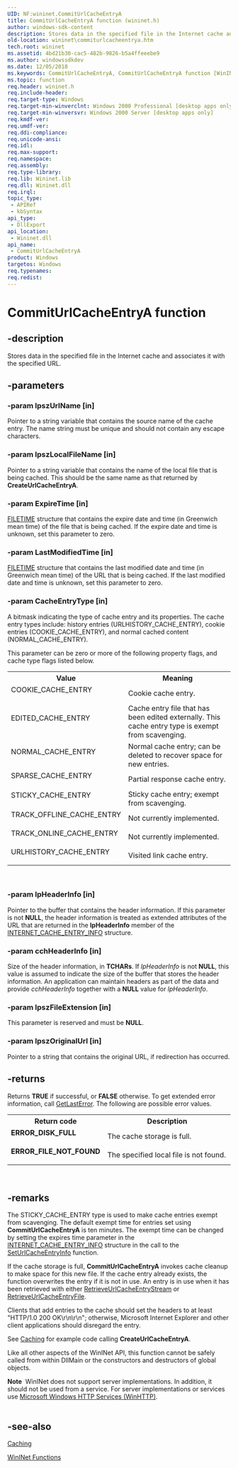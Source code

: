 ```yaml
---
UID: NF:wininet.CommitUrlCacheEntryA
title: CommitUrlCacheEntryA function (wininet.h)
author: windows-sdk-content
description: Stores data in the specified file in the Internet cache and associates it with the specified URL.
old-location: wininet\commiturlcacheentrya.htm
tech.root: wininet
ms.assetid: 4bd21b30-cac5-482b-9826-b5a4ffeeebe9
ms.author: windowssdkdev
ms.date: 12/05/2018
ms.keywords: CommitUrlCacheEntryA, CommitUrlCacheEntryA function [WinINet], wininet.commiturlcacheentrya, wininet/CommitUrlCacheEntryA
ms.topic: function
req.header: wininet.h
req.include-header: 
req.target-type: Windows
req.target-min-winverclnt: Windows 2000 Professional [desktop apps only]
req.target-min-winversvr: Windows 2000 Server [desktop apps only]
req.kmdf-ver: 
req.umdf-ver: 
req.ddi-compliance: 
req.unicode-ansi: 
req.idl: 
req.max-support: 
req.namespace: 
req.assembly: 
req.type-library: 
req.lib: Wininet.lib
req.dll: Wininet.dll
req.irql: 
topic_type:
 - APIRef
 - kbSyntax
api_type:
 - DllExport
api_location:
 - Wininet.dll
api_name:
 - CommitUrlCacheEntryA
product: Windows
targetos: Windows
req.typenames: 
req.redist: 
---
```


# CommitUrlCacheEntryA function


## -description


Stores data in the specified file in the Internet cache and associates it with the specified URL.


## -parameters




### -param lpszUrlName [in]

Pointer to a string variable that contains the source name of the cache entry. The name string must be unique and should not contain any escape characters.


### -param lpszLocalFileName [in]

Pointer to a string variable that contains the name of the local file that is being cached. This should be the same name as that returned by 
<b>CreateUrlCacheEntryA</b>.


### -param ExpireTime [in]


<a href="https://msdn.microsoft.com/9baf8a0e-59e3-4fbd-9616-2ec9161520d1">FILETIME</a> structure that contains the expire date and time (in Greenwich mean time) of the file that is being cached. If the expire date and time is unknown, set this parameter to zero.


### -param LastModifiedTime [in]


<a href="https://msdn.microsoft.com/9baf8a0e-59e3-4fbd-9616-2ec9161520d1">FILETIME</a> structure that contains the last modified date and time (in Greenwich mean time) of the URL that is being cached. If the last modified date and time is unknown, set this parameter to zero.


### -param CacheEntryType [in]

A bitmask indicating the type of cache entry and its properties. The cache entry types include: history entries (URLHISTORY_CACHE_ENTRY),  cookie entries  (COOKIE_CACHE_ENTRY), and normal cached content (NORMAL_CACHE_ENTRY).

This parameter can be zero or more of the following property flags, and  cache type flags listed below.

<table>
<tr>
<th>Value</th>
<th>Meaning</th>
</tr>
<tr>
<td width="40%">
<dl>
<dt>COOKIE_CACHE_ENTRY</dt>
</dl>
</td>
<td width="60%">
Cookie cache entry.

</td>
</tr>
<tr>
<td width="40%">
<dl>
<dt>EDITED_CACHE_ENTRY</dt>
</dl>
</td>
<td width="60%">
Cache entry file that has been edited externally. This cache entry type is exempt from scavenging.

</td>
</tr>
<tr>
<td width="40%">
<dl>
<dt>NORMAL_CACHE_ENTRY</dt>
</dl>
</td>
<td width="60%">
Normal cache entry; can be deleted to recover space for new entries.

</td>
</tr>
<tr>
<td width="40%">
<dl>
<dt>SPARSE_CACHE_ENTRY</dt>
</dl>
</td>
<td width="60%">
Partial response cache entry.

</td>
</tr>
<tr>
<td width="40%">
<dl>
<dt>STICKY_CACHE_ENTRY</dt>
</dl>
</td>
<td width="60%">
Sticky cache entry; exempt from scavenging.

</td>
</tr>
<tr>
<td width="40%">
<dl>
<dt>TRACK_OFFLINE_CACHE_ENTRY</dt>
</dl>
</td>
<td width="60%">
Not currently implemented.

</td>
</tr>
<tr>
<td width="40%">
<dl>
<dt>TRACK_ONLINE_CACHE_ENTRY</dt>
</dl>
</td>
<td width="60%">
Not currently implemented.

</td>
</tr>
<tr>
<td width="40%">
<dl>
<dt>URLHISTORY_CACHE_ENTRY</dt>
</dl>
</td>
<td width="60%">
Visited link cache entry.

</td>
</tr>
</table>
 


### -param lpHeaderInfo [in]

Pointer to the buffer that contains the header information. If this parameter is not <b>NULL</b>, the header information is treated as extended attributes of the URL that are returned in the <b>lpHeaderInfo</b> 
member of the <a href="https://msdn.microsoft.com/7bda08e0-5df0-4087-a5cd-3a25c6ae5ade">INTERNET_CACHE_ENTRY_INFO</a> structure.


### -param cchHeaderInfo [in]

Size of the header information, in <b>TCHARs</b>. If 
<i>lpHeaderInfo</i> is not <b>NULL</b>, this value is assumed to indicate the size of the buffer that  stores the header information. An application can maintain headers as part of the data and provide 
<i>cchHeaderInfo</i> together with a <b>NULL</b> value for 
<i>lpHeaderInfo</i>.


### -param lpszFileExtension [in]

This parameter is reserved and must be <b>NULL</b>.


### -param lpszOriginalUrl [in]

Pointer to a string  that contains the original URL, if redirection has occurred.


## -returns



Returns <b>TRUE</b> if successful, or <b>FALSE</b> otherwise. To get extended error information, call 
<a href="https://msdn.microsoft.com/d852e148-985c-416f-a5a7-27b6914b45d4">GetLastError</a>. The following are possible error values.

<table>
<tr>
<th>Return code</th>
<th>Description</th>
</tr>
<tr>
<td width="40%">
<dl>
<dt><b>ERROR_DISK_FULL</b></dt>
</dl>
</td>
<td width="60%">
The cache storage is full.

</td>
</tr>
<tr>
<td width="40%">
<dl>
<dt><b>ERROR_FILE_NOT_FOUND</b></dt>
</dl>
</td>
<td width="60%">
The specified local file is not found.

</td>
</tr>
</table>
 




## -remarks



The STICKY_CACHE_ENTRY type is used to make cache entries exempt from scavenging. The default exempt time for entries set using 
<b>CommitUrlCacheEntryA</b> is ten minutes. The exempt time can be changed by setting the expires time parameter in the <a href="https://msdn.microsoft.com/7bda08e0-5df0-4087-a5cd-3a25c6ae5ade">INTERNET_CACHE_ENTRY_INFO</a> structure in the call to the 
<a href="https://msdn.microsoft.com/71f6e1a3-09ce-4576-9480-1270f343db39">SetUrlCacheEntryInfo</a> function.

If the cache storage is full, 
<b>CommitUrlCacheEntryA</b> invokes cache cleanup to make space for this new file. If the cache entry already exists, the function overwrites the entry if it is not in use. An entry is in use when it has been retrieved with either 
<a href="https://msdn.microsoft.com/0414efb0-d91b-46f0-9fee-0b69ef823029">RetrieveUrlCacheEntryStream</a> or 
<a href="https://msdn.microsoft.com/eb311b8d-560d-4742-af4c-b5afe660c8e5">RetrieveUrlCacheEntryFile</a>.

Clients that add entries to the cache should set the headers to at least "HTTP/1.0 200 OK\r\n\r\n"; otherwise, Microsoft Internet Explorer and other client applications should disregard the entry.

See <a href="https://msdn.microsoft.com/44c268c9-a745-432a-8540-60d7e7d2cb2d">Caching</a> for example code calling <b>CreateUrlCacheEntryA</b>.

Like all other aspects of the WinINet API, this function cannot be safely called from within DllMain or the constructors and destructors of global objects.

<div class="alert"><b>Note</b>  WinINet does not support server implementations. In addition, it should not be used from a service.  For server implementations or services use <a href="https://msdn.microsoft.com/354ab65d-5e46-451d-b36b-2f8166a1a048">Microsoft Windows HTTP Services (WinHTTP)</a>.</div>
<div> </div>



## -see-also




<a href="https://msdn.microsoft.com/44c268c9-a745-432a-8540-60d7e7d2cb2d">Caching</a>



<a href="https://msdn.microsoft.com/2e0da5c6-29e4-47b5-8ed2-8712c9ca2c97"> WinINet Functions</a>
 

 

